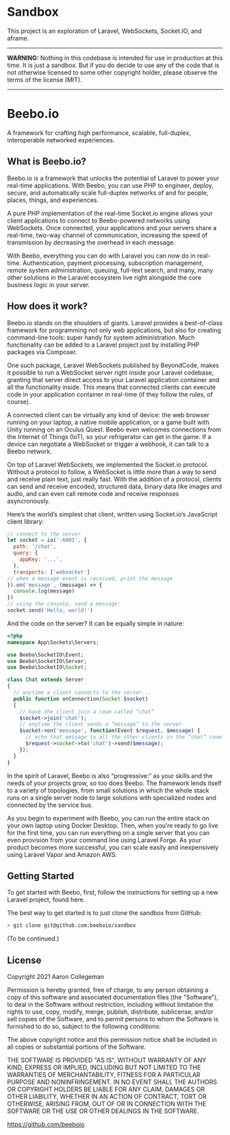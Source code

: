 # Sandbox

This project is an exploration of Laravel, WebSockets, Socket.IO, and aframe.

---

**WARNING:** Nothing in this codebase is intended for use in production at this time. 
It is just a sandbox.
But if you do decide to use any of the code that is not otherwise licensed to some
other copyright holder, please observe the terms of the license (MIT).

---

# Beebo.io 
A framework for crafting high performance, scalable, full-duplex, interoperable networked experiences.

## What is Beebo.io?
Beebo.io is a framework that unlocks the potential of Laravel to power your real-time applications. With Beebo, you can use PHP to engineer, deploy, secure, and automatically scale full-duplex networks of and for people, places, things, and experiences.

A pure PHP implementation of the real-time Socket.io engine allows your client applications to connect to Beebo-powered networks using WebSockets. Once connected, your applications and your servers share a real-time, two-way channel of communication, increasing the speed of transmission by decreasing the overhead in each message.

With Beebo, everything you can do with Laravel you can now do in real-time. Authentication, payment processing, subscription management, remote system administration, queuing, full-text search, and many, many other solutions in the Laravel ecosystem live right alongside the core business logic in your server.

## How does it work?
Beebo.io stands on the shoulders of giants. Laravel provides a best-of-class framework for programming not only web applications, but also for creating command-line tools: super handy for system administration. Much functionality can be added to a Laravel project just by installing PHP packages via Composer.

One such package, Laravel WebSockets published by BeyondCode, makes it possible to run a WebSocket server right inside your Laravel codebase, granting that server direct access to your Laravel application container and all the functionality inside. This means that connected clients can execute code in your application container in real-time (if they follow the rules, of course).

A connected client can be virtually any kind of device: the web browser running on your laptop, a native mobile application, or a game built with Unity running on an Oculus Quest. Beebo even welcomes connections from the Internet of Things (IoT), so your refrigerator can get in the game. If a device can negotiate a WebSocket or trigger a webhook, it can talk to a Beebo network.

On top of Laravel WebSockets, we implemented the Socket.io protocol. Without a protocol to follow, a WebSocket is little more than a way to send and receive plain text, just really fast. With the addition of a protocol, clients can send and receive encoded, structured data, binary data like images and audio, and can even call remote code and receive responses asyncronously.

Here’s the world’s simplest chat client, written using Socket.io’s JavaScript client library:

```js
// connect to the server
let socket = io(':6001', {
  path: '/chat',
  query: {
    appKey: '...',
  },
  transports: ['websocket']
// when a message event is received, print the message
}).on('message', (message) => {
  console.log(message)
})
// using the console, send a message:
socket.send('Hello, world!')
```

And the code on the server? It can be equally simple in nature:

```php
<?php
namespace App\Sockets\Servers;

use Beebo\SocketIO\Event;
use Beebo\SocketIO\Server;
use Beebo\SocketIO\Socket;

class Chat extends Server
{
  // anytime a client connects to the server...
  public function onConnection(Socket $socket)
  {
    // have the client join a room called “chat”
    $socket->join('chat');
    // anytime the client sends a “message” to the server
    $socket->on('message', function(Event $request, $message) {
      // echo that message to all the other clients in the “chat” room
      $request->socket->to('chat')->send($message);
    });
  }
}
```

In the spirit of Laravel, Beebo is also “progressive:” as your skills and the needs of your projects grow, so too does Beebo. The framework lends itself to a variety of topologies, from small solutions in which the whole stack runs on a single server node to large solutions with specialized nodes and connected by the service bus.

As you begin to experiment with Beebo, you can run the entire stack on your own laptop using Docker Desktop. Then, when you’re ready to go live for the first time, you can run everything on a single server that you can even provision from your command line using Laravel Forge. As your product becomes more successful, you can scale easily and inexpensively using Laravel Vapor and Amazon AWS. 

## Getting Started
To get started with Beebo, first, follow the instructions for setting up a new Laravel project, found here.

The best way to get started is to just clone the sandbox from GitHub:

```bash
> git clone git@github.com:beeboio/sandbox
```

(To be continued.)

## License

Copyright 2021 Aaron Collegeman

Permission is hereby granted, free of charge, to any person obtaining a copy of this software and associated documentation files (the "Software"), to deal in the Software without restriction, including without limitation the rights to use, copy, modify, merge, publish, distribute, sublicense, and/or sell copies of the Software, and to permit persons to whom the Software is furnished to do so, subject to the following conditions:

The above copyright notice and this permission notice shall be included in all copies or substantial portions of the Software.

THE SOFTWARE IS PROVIDED "AS IS", WITHOUT WARRANTY OF ANY KIND, EXPRESS OR IMPLIED, INCLUDING BUT NOT LIMITED TO THE WARRANTIES OF MERCHANTABILITY, FITNESS FOR A PARTICULAR PURPOSE AND NONINFRINGEMENT. IN NO EVENT SHALL THE AUTHORS OR COPYRIGHT HOLDERS BE LIABLE FOR ANY CLAIM, DAMAGES OR OTHER LIABILITY, WHETHER IN AN ACTION OF CONTRACT, TORT OR OTHERWISE, ARISING FROM, OUT OF OR IN CONNECTION WITH THE SOFTWARE OR THE USE OR OTHER DEALINGS IN THE SOFTWARE.

https://github.com/beeboio
